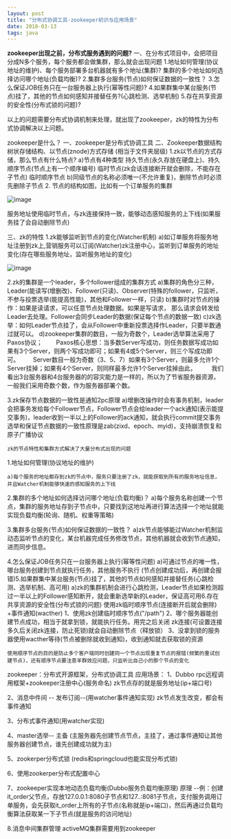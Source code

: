 ```yaml
---
layout: post
title: "分布式协调工具-zookeeper初识与应用场景"
date: 2018-03-13
tags: java
---
```




**zookeeper出现之前，分布式服务遇到的问题?**
一、在分布式项目中，会把项目分成N多个服务，每个服务都会做集群，那么就会出现问题
1.地址如何管理(协议地址的维护)、每个服务部署多台机器就有多个地址(集群)?
集群的多个地址如何选择访问哪个地址(负载均衡)?
2.集群多台服务(节点)如何保证数据的一致性？
3.怎么保证JOB任务只在一台服务器上执行(幂等性问题)?
4.如果群集中某台服务(节点)挂了，其他的节点如何感知并接替任务?(心跳检测、选举机制)
5.存在共享资源的安全性(分布式锁的问题)?

以上的问题需要分布式协调机制来处理，就出现了zookeeper，zk的特性为分布式协调解决以上问题。

zookeeper是什么？
一、zookeeper是分布式协调工具
二、Zookeeper数据结构 树状存储结构、以节点(znode)方式存储 (相当于文件夹层级)
1.zk以节点的方式存储，那么节点有什么特点?
a)节点有4种类型
持久节点(永久存放在硬盘上)、持久顺序节点(节点上有一个顺序编号)
临时节点(zk会话连接断开就会删除，不能存在子节点)
临时顺序节点
b)同级节点的名称必须唯一(不允许重复)，删除节点时必须先删除子节点
2\. 节点的结构如图，比如有一个订单服务的集群

![image](http://upload-images.jianshu.io/upload_images/14890912-27bd77111fbb037c?imageMogr2/auto-orient/strip%7CimageView2/2/w/1240)

服务地址使用临时节点，与zk连接保持一致，能够动态感知服务的上下线(如果服务挂了会自动删除节点)

三、zk的特性
1.zk能够监听到节点的变化(Watcher机制)
    a)如订单服务将服务地址注册到zk上,营销服务可以订阅(Watcher)zk注册中心，监听到订单服务的地址变化(存在哪些服务地址，监听服务地址的变化)

![image](http://upload-images.jianshu.io/upload_images/14890912-8c6fdf80fe4874a7?imageMogr2/auto-orient/strip%7CimageView2/2/w/1240)

2.zk的集群是一个leader，多个follower组成的集群方式
    a)集群的角色分三种，Leader(能读写(增删改)、Follower(只读)、Observer(特殊的follower，只监听，不参与投票选举(能提高性能)，其他和Follower一样，只读)
    b)集群时对节点的操作：如果是读请求，可以任意节点处理数据。如果是写请求， 那么请求会转发给Leader去处理。Follower会同步Leader的数据(保证每个节点的数据一致)
    c)zk选举：如何Leader节点挂了，会从Follower中重新投票选择作Leader，只要半数通过就可以。
    d)zookeeper集群的数目，一般为奇数个，Leader选举算法采用了Paxos协议；
　　Paxos核心思想：当多数Server写成功，则任务数据写成功如果有3个Server，则两个写成功即可；如果有4或5个Server，则三个写成功即可。
　　Server数目一般为奇数（3、5、7）如果有3个Server，则最多允许1个Server挂掉；如果有4个Server，则同样最多允许1个Server挂掉由此，
　　 我们看出3台服务器和4台服务器的的容灾能力是一样的，所以为了节省服务器资源，一般我们采用奇数个数，作为服务器部署个数。

3.zk保存节点数据的一致性是通知2pc原理
    a)增删改操作时会有事务机制，leader会把事务发给每个Follower节点，Follower节点会给leader一个ack通知(表示能提交事务)，leader收到一半以上的Follower的ack通知，就会执行commit提交事务
选举和保证节点数据的一致性原理是zab(zixd、epoch、myid)，支持崩溃恢复和原子广播协议

    zk的节点特性和集群方式解决了大量分布式出现的问题

 1.地址如何管理(协议地址的维护)

    a)每个服务的地址都存到zk的节点中，服务只要注册了zk，就能获取到所有的服务地址信息，并且Watcher机制能够快速的感知服务的上下线

2.集群的多个地址如何选择访问哪个地址(负载均衡)？
    a)每个服务名称创建一个节点，集群的服务地址存到子节点中，只要找到这地址再进行算法选择一个地址就能实现负载均衡(轮询、随机、权重等策略)

3.集群多台服务(节点)如何保证数据的一致性？
    a)zk节点能够能过Watcher机制监动态监听节点的变化，某台机器完成任务修改节点，其他机器就会收到节点通知，进而同步信息。

4.怎么保证JOB任务只在一台服务器上执行(幂等性问题)
    a)可通过节点的唯一性，哪台服务创建到节点就执行任务，其他服务不执行
(节点创建成功后，再创建会报错)5.如果群集中某台服务(节点)挂了，其他的节点如何感知并接替任务(心跳检测、选举机制、高可用)
    a)zk的集群机制会进行心跳检测，Leader节点如果检测超过一半以上的Follower感知断开，就会重新选举新的Leader，保证高可用6.存在共享资源的安全性(分布式锁的问题)
    使用zk临时顺序节点(连接断开后就会删除) +事件通知(wacther)
    1、使用zk创建临时顺序节点("/path")
    2、哪个服务器能创建节点成功，相当于就拿到锁，就能执行任务。用完之后关闭 zk连接(可设置连接多久后关闭zk连接，防止死锁)就会自动删除节点（释放锁）
    3、没拿到锁的服务器使用wacther等待(节点被删除就收到通知)，收到通知就去获取锁的资源
    
``使用顺序节点的目的是防止多个客户端同时创建同一个节点出现重复节点的报错(频繁的重试创建节点)，还有顺序节点要注意羊群效应问题，只监听比自己小的那个节点的变化``
    

zookeeper：分布式开源框架，分布式协调工具 应用场景： 1、Dubbo rpc远程调用框架+zookeeper注册中心(服务命名)
         zk节点存的就是服务地址(ip+端口号)

2、消息中件间 -- 发布订阅--(用watcher事件通知实现)
        zk节点发生改变，都会有事件通知

3、分布式事件通知(用watcher实现)

4、master选举-- 主备
        (主服务器先创建节点节点，主挂了，通过事件通知让其他服务器创建节点，谁先创建成功就为主)

5、zookerper分布式锁
        (redis和springcloud也能实现分布式锁)

6、使用zookerper分布式配置中心

7、zookeeper实现本地动态负载均衡(Dubbo服务负载均衡原理)
        原理 --例：创建it_order父节点，存放127.0.0.1:8080子节点和127..:8081子节点，支付服务调用订单服务，会先获取it_order上所有的子节点(名称就是ip+端口)，然后再通过负载均衡算法获取某一下子节点(就是服务的访问地址)

8.消息中间集群管理
activeMQ集群需要用到zookeeper